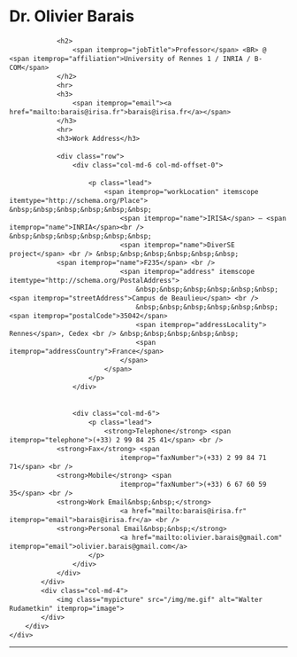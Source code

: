 <!-- # Dr. Olivier Barais   -->
<div class="container">
    <div itemscope itemtype="http://schema.org/Person">
        <div class="row">
            <div class="col-md-8">
                <h1>
                    <span itemprop="honorificPrefix">Dr.</span> <span itemprop="name">Olivier Barais 
                    </span>
                </h1>

                <h2>
                    <span itemprop="jobTitle">Professor</span> <BR> @ <span itemprop="affiliation">University of Rennes 1 / INRIA / B-COM</span>
                </h2>
                <hr>
                <h3>
                    <span itemprop="email"><a href="mailto:barais@irisa.fr">barais@irisa.fr</a></span>
                </h3>
                <hr>
                <h3>Work Address</h3>

                <div class="row">
                    <div class="col-md-6 col-md-offset-0">

                        <p class="lead">
                            <span itemprop="workLocation" itemscope itemtype="http://schema.org/Place"> &nbsp;&nbsp;&nbsp;&nbsp;&nbsp;&nbsp;
                                <span itemprop="name">IRISA</span> – <span itemprop="name">INRIA</span><br /> &nbsp;&nbsp;&nbsp;&nbsp;&nbsp;&nbsp;
                                <span itemprop="name">DiverSE project</span> <br /> &nbsp;&nbsp;&nbsp;&nbsp;&nbsp;&nbsp;
 				<span itemprop="name">F235</span> <br />
                                <span itemprop="address" itemscope itemtype="http://schema.org/PostalAddress">
                                    &nbsp;&nbsp;&nbsp;&nbsp;&nbsp;&nbsp;<span itemprop="streetAddress">Campus de Beaulieu</span> <br /> 
                                    &nbsp;&nbsp;&nbsp;&nbsp;&nbsp;&nbsp;<span itemprop="postalCode">35042</span>
                                    <span itemprop="addressLocality"> Rennes</span>, Cedex <br /> &nbsp;&nbsp;&nbsp;&nbsp;&nbsp;
                                    <span itemprop="addressCountry">France</span>
                                </span>
                            </span>
                        </p>
                    </div>
                

                    <div class="col-md-6">
                        <p class="lead">
                            <strong>Telephone</strong> <span itemprop="telephone">(+33) 2 99 84 25 41</span> <br />
			    <strong>Fax</strong> <span
                                itemprop="faxNumber">(+33) 2 99 84 71 71</span> <br /> 
 				<strong>Mobile</strong> <span
                                itemprop="faxNumber">(+33) 6 67 60 59 35</span> <br /> 
				<strong>Work Email&nbsp;&nbsp;</strong>
                                <a href="mailto:barais@irisa.fr" itemprop="email">barais@irisa.fr</a> <br />
				<strong>Personal Email&nbsp;&nbsp;</strong>
                                <a href="mailto:olivier.barais@gmail.com" itemprop="email">olivier.barais@gmail.com</a>
                        </p>
                    </div>
                </div>
            </div>
            <div class="col-md-4">
                <img class="mypicture" src="/img/me.gif" alt="Walter Rudametkin" itemprop="image">
            </div>
        </div>
    </div>
</div>

<hr>
